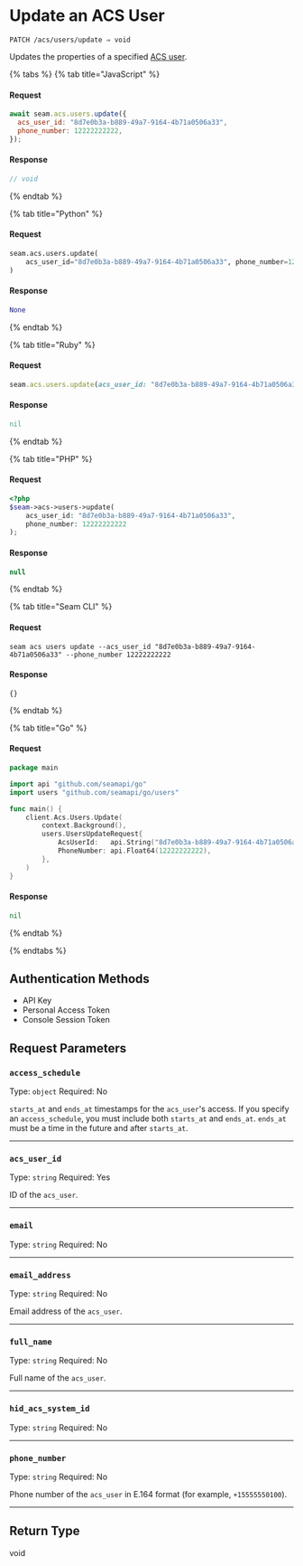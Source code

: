 # Update an ACS User

```
PATCH /acs/users/update ⇒ void
```

Updates the properties of a specified [ACS user](https://docs.seam.co/latest/capability-guides/access-systems/user-management).

{% tabs %}
{% tab title="JavaScript" %}
#### Request

```javascript
await seam.acs.users.update({
  acs_user_id: "8d7e0b3a-b889-49a7-9164-4b71a0506a33",
  phone_number: 12222222222,
});
```

#### Response

```javascript
// void
```
{% endtab %}

{% tab title="Python" %}
#### Request

```python
seam.acs.users.update(
    acs_user_id="8d7e0b3a-b889-49a7-9164-4b71a0506a33", phone_number=12222222222
)
```

#### Response

```python
None
```
{% endtab %}

{% tab title="Ruby" %}
#### Request

```ruby
seam.acs.users.update(acs_user_id: "8d7e0b3a-b889-49a7-9164-4b71a0506a33", phone_number: 12222222222)
```

#### Response

```ruby
nil
```
{% endtab %}

{% tab title="PHP" %}
#### Request

```php
<?php
$seam->acs->users->update(
    acs_user_id: "8d7e0b3a-b889-49a7-9164-4b71a0506a33",
    phone_number: 12222222222
);
```

#### Response

```php
null
```
{% endtab %}

{% tab title="Seam CLI" %}
#### Request

```seam_cli
seam acs users update --acs_user_id "8d7e0b3a-b889-49a7-9164-4b71a0506a33" --phone_number 12222222222
```

#### Response

```seam_cli
{}
```
{% endtab %}

{% tab title="Go" %}
#### Request

```go
package main

import api "github.com/seamapi/go"
import users "github.com/seamapi/go/users"

func main() {
	client.Acs.Users.Update(
		context.Background(),
		users.UsersUpdateRequest{
			AcsUserId:   api.String("8d7e0b3a-b889-49a7-9164-4b71a0506a33"),
			PhoneNumber: api.Float64(12222222222),
		},
	)
}
```

#### Response

```go
nil
```
{% endtab %}

{% endtabs %}

## Authentication Methods

- API Key
- Personal Access Token
- Console Session Token

## Request Parameters

### `access_schedule`

Type: `object`
Required: No

`starts_at` and `ends_at` timestamps for the `acs_user`'s access. If you specify an `access_schedule`, you must include both `starts_at` and `ends_at`. `ends_at` must be a time in the future and after `starts_at`.

***

### `acs_user_id`

Type: `string`
Required: Yes

ID of the `acs_user`.

***

### `email`

Type: `string`
Required: No



***

### `email_address`

Type: `string`
Required: No

Email address of the `acs_user`.

***

### `full_name`

Type: `string`
Required: No

Full name of the `acs_user`.

***

### `hid_acs_system_id`

Type: `string`
Required: No



***

### `phone_number`

Type: `string`
Required: No

Phone number of the `acs_user` in E.164 format (for example, `+15555550100`).

***

## Return Type

void
